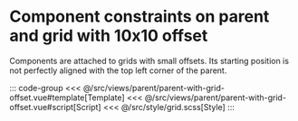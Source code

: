 <parentWithGridOffset/>

# Component constraints on parent and grid with 10x10 offset

Components are attached to grids with small offsets. Its starting position is not perfectly aligned with the top left corner of the parent.

::: code-group
<<< @/src/views/parent/parent-with-grid-offset.vue#template[Template]
<<< @/src/views/parent/parent-with-grid-offset.vue#script[Script]
<<< @/src/style/grid.scss[Style]
:::